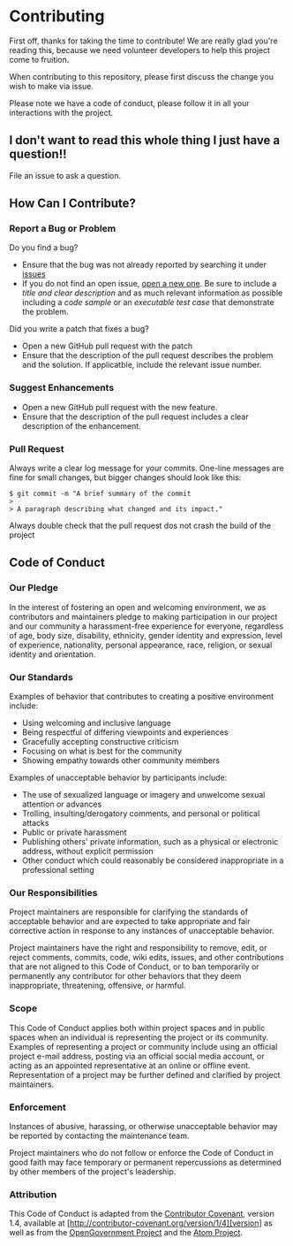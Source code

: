 # Contributing
First off, thanks for taking the time to contribute! We are really glad you're reading this, because we need volunteer developers to help this project come to fruition.

When contributing to this repository, please first discuss the change you wish to make via issue. 

Please note we have a code of conduct, please follow it in all your interactions with the project.

## I don't want to read this whole thing I just have a question!!
File an issue to ask a question. 

## How Can I Contribute?
### Report a Bug or Problem
Do you find a bug?
* Ensure that the bug was not already reported by searching it under [issues](https://github.com/Infineon/BlockchainS2GoAndroid/Issues)
* If you do not find an open issue, [open a new one](https://github.com/Infineon/BlockchainS2GoAndroid/issues/new). Be sure to include a *title and clear description* and as much relevant information as possible including a *code sample* or an *executable test case* that demonstrate the problem. 

Did you write a patch that fixes a bug?
* Open a new GitHub pull request with the patch
* Ensure that the description of the pull request describes the problem and the solution. If applicatble, include the relevant issue number. 

### Suggest Enhancements
* Open a new GitHub pull request with the new feature. 
* Ensure that the description of the pull request includes a clear description of the enhancement.

### Pull Request
Always write a clear log message for your commits. One-line messages are fine for small changes, but bigger changes should look like this:

    $ git commit -m "A brief summary of the commit
    > 
    > A paragraph describing what changed and its impact."

   
Always double check that the pull request dos not crash the build of the project

## Code of Conduct

### Our Pledge

In the interest of fostering an open and welcoming environment, we as
contributors and maintainers pledge to making participation in our project and
our community a harassment-free experience for everyone, regardless of age, body
size, disability, ethnicity, gender identity and expression, level of experience,
nationality, personal appearance, race, religion, or sexual identity and
orientation.

### Our Standards

Examples of behavior that contributes to creating a positive environment
include:

* Using welcoming and inclusive language
* Being respectful of differing viewpoints and experiences
* Gracefully accepting constructive criticism
* Focusing on what is best for the community
* Showing empathy towards other community members

Examples of unacceptable behavior by participants include:

* The use of sexualized language or imagery and unwelcome sexual attention or
advances
* Trolling, insulting/derogatory comments, and personal or political attacks
* Public or private harassment
* Publishing others' private information, such as a physical or electronic
  address, without explicit permission
* Other conduct which could reasonably be considered inappropriate in a
  professional setting

### Our Responsibilities

Project maintainers are responsible for clarifying the standards of acceptable
behavior and are expected to take appropriate and fair corrective action in
response to any instances of unacceptable behavior.

Project maintainers have the right and responsibility to remove, edit, or
reject comments, commits, code, wiki edits, issues, and other contributions
that are not aligned to this Code of Conduct, or to ban temporarily or
permanently any contributor for other behaviors that they deem inappropriate,
threatening, offensive, or harmful.

### Scope

This Code of Conduct applies both within project spaces and in public spaces
when an individual is representing the project or its community. Examples of
representing a project or community include using an official project e-mail
address, posting via an official social media account, or acting as an appointed
representative at an online or offline event. Representation of a project may be
further defined and clarified by project maintainers.

### Enforcement

Instances of abusive, harassing, or otherwise unacceptable behavior may be
reported by contacting the maintenance team.

Project maintainers who do not follow or enforce the Code of Conduct in good
faith may face temporary or permanent repercussions as determined by other
members of the project's leadership.

### Attribution

This Code of Conduct is adapted from the [Contributor Covenant][homepage], version 1.4,
available at [http://contributor-covenant.org/version/1/4][version] as well as from the [OpenGovernment Project](https://github.com/opengovernment/opengovernment/edit/master/CONTRIBUTING.md) and the [Atom Project](https://github.com/atom/atom).

[homepage]: http://contributor-covenant.org
[version]: http://contributor-covenant.org/version/1/4/
